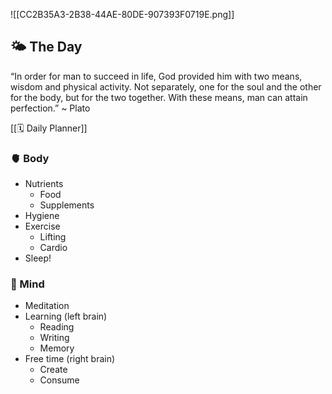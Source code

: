 ![[CC2B35A3-2B38-44AE-80DE-907393F0719E.png]]
## 🌤 The Day

“In order for man to succeed in life, God provided him with two means, wisdom and physical activity. Not separately, one for the soul and the other for the body, but for the two together. With these means, man can attain perfection.” ~ Plato

[[🗓 Daily Planner]]

### 🫀 Body

- Nutrients
	- Food
	- Supplements
- Hygiene
- Exercise 
	- Lifting
	- Cardio
- Sleep!

### 🧠 Mind

- Meditation
- Learning (left brain)
   - Reading
   - Writing
   - Memory
- Free time (right brain)
   - Create
   - Consume
